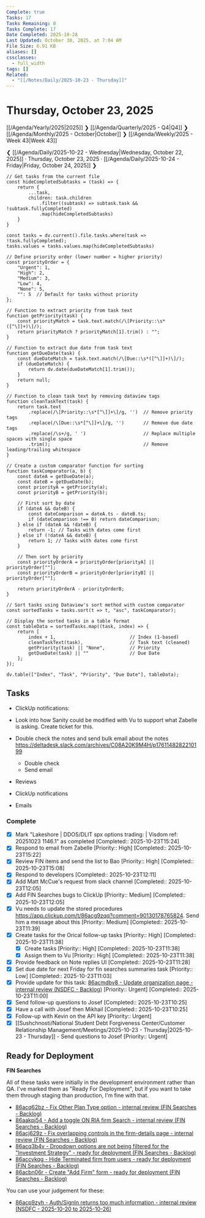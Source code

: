 ```yaml
---
Complete: true
Tasks: 17
Tasks Remaining: 0
Tasks Complete: 17
Date Completed: 2025-10-28
Last Updated: October 30, 2025, at 7:04 AM
File Size: 6.91 KB
aliases: []
cssclasses:
  - full_width
tags: []
Related:
  - "[[/Notes/Daily/2025-10-23 - Thursday]]"
---
```

# Thursday, October 23, 2025

[[/Agenda/Yearly/2025|2025]] ❯ [[/Agenda/Quarterly/2025 - Q4|Q4]] ❯ [[/Agenda/Monthly/2025 - October|October]] ❯ [[/Agenda/Weekly/2025 - Week 43|Week 43]]

❮ [[/Agenda/Daily/2025-10-22 - Wednesday|Wednesday, October 22, 2025]] · Thursday, October 23, 2025 · [[/Agenda/Daily/2025-10-24 - Friday|Friday, October 24, 2025]] ❯

```dataviewjs
// Get tasks from the current file
const hideCompletedSubtasks = (task) => {
    return {
        ...task,
        children: task.children
            .filter((subtask) => subtask.task && !subtask.fullyCompleted)
            .map(hideCompletedSubtasks)
    }
}

const tasks = dv.current().file.tasks.where(task => !task.fullyCompleted);
tasks.values = tasks.values.map(hideCompletedSubtasks)

// Define priority order (lower number = higher priority)
const priorityOrder = {
    "Urgent": 1,
    "High": 2,
    "Medium": 3,
    "Low": 4,
    "None": 5,
    "": 5  // Default for tasks without priority
};

// Function to extract priority from task text
function getPriority(task) {
    const priorityMatch = task.text.match(/\[Priority::\s*([^\]]+)\]/);
    return priorityMatch ? priorityMatch[1].trim() : "";
}

// Function to extract due date from task text
function getDueDate(task) {
    const dueDateMatch = task.text.match(/\[Due::\s*([^\]]+)\]/);
    if (dueDateMatch) {
        return dv.date(dueDateMatch[1].trim());
    }
    return null;
}

// Function to clean task text by removing dataview tags
function cleanTaskText(task) {
    return task.text
        .replace(/\[Priority::\s*[^\]]+\]/g, '')  // Remove priority tags
        .replace(/\[Due::\s*[^\]]+\]/g, '')       // Remove due date tags
        .replace(/\s+/g, ' ')                     // Replace multiple spaces with single space
        .trim();                                  // Remove leading/trailing whitespace
}

// Create a custom comparator function for sorting
function taskComparator(a, b) {
    const dateA = getDueDate(a);
    const dateB = getDueDate(b);
    const priorityA = getPriority(a);
    const priorityB = getPriority(b);
    
    // First sort by date
    if (dateA && dateB) {
        const dateComparison = dateA.ts - dateB.ts;
        if (dateComparison !== 0) return dateComparison;
    } else if (dateA && !dateB) {
        return -1; // Tasks with dates come first
    } else if (!dateA && dateB) {
        return 1; // Tasks with dates come first
    }
    
    // Then sort by priority
    const priorityOrderA = priorityOrder[priorityA] || priorityOrder[""];
    const priorityOrderB = priorityOrder[priorityB] || priorityOrder[""];
    
    return priorityOrderA - priorityOrderB;
}

// Sort tasks using Dataview's sort method with custom comparator
const sortedTasks = tasks.sort(t => t, "asc", taskComparator);

// Display the sorted tasks in a table format
const tableData = sortedTasks.map((task, index) => {
    return [
        index + 1,                           // Index (1-based)
        cleanTaskText(task),                 // Task text (cleaned)
        getPriority(task) || "None",         // Priority
        getDueDate(task) || ""               // Due Date
    ];
});

dv.table(["Index", "Task", "Priority", "Due Date"], tableData);
```

## Tasks

- ClickUp notifications: 
- Look into how Sanity could be modified with Vu to support what Zabelle is asking. Create ticket for this.


- Double check the notes and send bulk email about the notes https://deltadesk.slack.com/archives/C08A20K9M4H/p1761148282210199
    - Double check
    - Send email

- Reviews
- ClickUp notifications
- Emails

### Complete

- [x] Mark "Lakeshore | DDOS/DLIT spx options trading: | Visdom ref: 20251023 1146.1" as completed [Completed:: 2025-10-23T15:24]
- [x] Respond to email from Zabelle [Priority:: High] [Completed:: 2025-10-23T15:22]
- [x] Review FIN items and send the list to Bao [Priority:: High] [Completed:: 2025-10-23T15:08]
- [x] Respond to developers [Completed:: 2025-10-23T12:11]
- [x] Add Matt McCue's request from slack channel [Completed:: 2025-10-23T12:05]
- [x] Add FIN Searches bugs to ClickUp [Priority:: Medium] [Completed:: 2025-10-23T12:05]
- [x] Vu needs to update the stored procedures https://app.clickup.com/t/86acg9zqq?comment=90130178765824. Send him a message about this [Priority:: Medium] [Completed:: 2025-10-23T11:39]
- [x] Create tasks for the Orical follow-up tasks [Priority:: High] [Completed:: 2025-10-23T11:38]
    - [x] Create tasks [Priority:: High] [Completed:: 2025-10-23T11:38]
    - [x] Assign them to Vu [Priority:: High] [Completed:: 2025-10-23T11:38]
- [x] Provide feedback on Note replies UI [Completed:: 2025-10-23T11:28]
- [x] Set due date for next Friday for fin searches summaries task [Priority:: Low] [Completed:: 2025-10-23T11:03] 
- [x] Provide update for this task: [86acmdbv8 - Update organization page - internal review (NSDFC - Backlog)](https://app.clickup.com/t/86acmdbv8) [Priority:: Urgent] [Completed:: 2025-10-23T11:00]
- [x] Send follow-up questions to Josef [Completed:: 2025-10-23T10:25]
- [x] Have a call with Josef then Mikhail [Completed:: 2025-10-23T10:25]
- [x] Follow-up with Kevin on the API key [Priority:: Urgent]
- [x] [[Sushchnosti/National Student Debt Forgiveness Center/Customer Relationship Management/Meetings/2025-10-23 - Thursday|2025-10-23 - Thursday]] - Send questions to Josef [Priority:: Urgent]

## Ready for Deployment

**FIN Searches**

All of these tasks were initially in the development environment rather than QA. I've marked them as "Ready For Deployment", but if you want to take them through staging than production, I'm fine with that.

- [86acq62bz - Fix Other Plan Type option - internal review (FIN Searches - Backlog)](https://app.clickup.com/t/86acq62bz)
- [86aakpj54 - Add a toggle ON RIA firm Search  - internal review (FIN Searches - Backlog)](https://app.clickup.com/t/86aakpj54)
- [86acj629z - Fix overlapping controls in the firm-details page - internal review (FIN Searches - Backlog)](https://app.clickup.com/t/86acj629z)
- [86acq3b4v - Dropdown options are not being filtered for the "Investment Strategy" - ready for deployment (FIN Searches - Backlog)](https://app.clickup.com/t/86acq3b4v)
- [86accvkqg - Hide Terminated firm from users - ready for deployment (FIN Searches - Backlog)](https://app.clickup.com/t/86accvkqg)
- [86acbn06r - Create "Add Firm" form - ready for deployment (FIN Searches - Backlog)](https://app.clickup.com/t/86acbn06r)

You can use your judgement for these:

- [86acp9zyh - Auth/SignIn returns too much information - internal review (NSDFC - 2025-10-20 to 2025-10-26)](https://app.clickup.com/t/86acp9zyh)